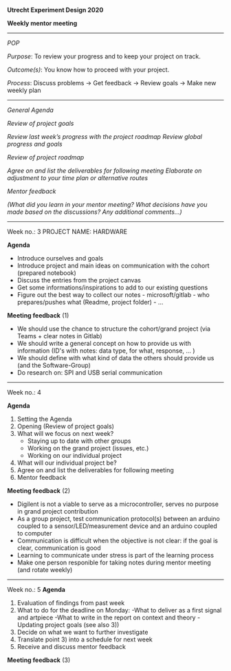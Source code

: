 **Utrecht Experiment Design 2020**

**Weekly mentor meeting**
____________________________________________________________________________________________________________
*POP*


*Purpose*: To review your progress and to keep your project on track.

*Outcome(s)*: You know how to proceed with your project.

*Process*: Discuss problems → Get feedback → Review goals → Make new weekly plan
_____________________________________________________________________________________________________________
*General Agenda*

*Review of project goals*

*Review last week’s progress with the project roadmap*
*Review global progress and goals*


*Review of project roadmap*

*Agree on and list the deliverables for following meeting*
*Elaborate on adjustment to your time plan or alternative routes*

*Mentor feedback*

*(What did you learn in your mentor meeting?
What decisions have you made based on the discussions?
Any additional comments...)*
____________________________________________________________________________________________________________
Week no.: 3
PROJECT NAME: HARDWARE

**Agenda**

- Introduce ourselves and goals
- Introduce project and main ideas on communication with the cohort (prepared notebook)
- Discuss the entries from the project canvas
- Get some informations/inspirations to add to our existing questions
- Figure out the best way to collect our notes - microsoft/gitlab - who prepares/pushes what (Readme, project folder) - ...


**Meeting feedback** (1)

- We should use the chance to structure the cohort/grand project (via Teams + clear notes in Gitlab)
- We should write a general concept on how to provide us with information (ID's with notes: data type, for what, response, ... )
- We should define with what kind of data the others should provide us (and the Software-Group)
- Do research on: SPI and USB serial communication
____________________________________________________________________________________________________________
Week no.: 4

**Agenda**
1) Setting the Agenda
2) Opening (Review of project goals)
3) What will we focus on next week?
    - Staying up to date with other groups
    - Working on the grand project (issues, etc.)
    - Working on our individual project
4) What will our individual project be?
5) Agree on and list the deliverables for following meeting
6) Mentor feedback 

**Meeting feedback** (2)
- Digilent is not a viable to serve as a microcontroller, serves no purpose in grand project contribution
- As a group project, test communication protocol(s) between an arduino coupled to a sensor/LED/measurement device and an arduino coupled to computer
- Communication is difficult when the objective is not clear: if the goal is clear, communication is good
- Learning to communicate under stress is part of the learning process
- Make one person responible for taking notes during mentor meeting (and rotate weekly)
____________________________________________________________________________________________________________
Week no.: 5
**Agenda**
1) Evaluation of findings from past week
2) What to do for the deadline on Monday:
    -What to deliver as a first signal and artpiece
    -What to write in the report on context and theory
    -Updating project goals (see also 3))
3) Decide on what we want to further investigate
4) Translate point 3) into a schedule for next week
5) Receive and discuss mentor feedback

**Meeting feedback** (3)
